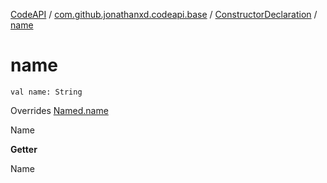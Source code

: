 [CodeAPI](../../index.md) / [com.github.jonathanxd.codeapi.base](../index.md) / [ConstructorDeclaration](index.md) / [name](.)

# name

`val name: String`

Overrides [Named.name](../-named/name.md)

Name

**Getter**

Name

